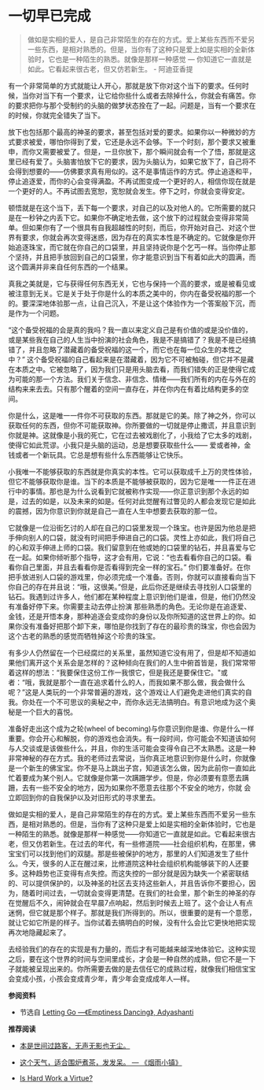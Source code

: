 # 一切早已完成


> 做如是实相的爱人，是自己非常陌生的存在的方式。爱上某些东西而不爱另一些东西，是相对熟悉的。但是，当你有了这种只是爱上如是实相的全新体验时，它也是一种陌生的熟悉。就像是那样一种感觉 — 你知道它一直就是如此。它看起来很古老，但又仿若新生。 - 阿迪亚香提

有一个非常简单的方式就能让人开心，那就是放下你对这个当下的要求。任何时候，当你对当下有一个要求，让它给你些什么或者去除掉什么，你就会有痛苦。你的要求把你与那个受制约的头脑的做梦状态拴在了一起。问题是，当有一个要求在的时候，你就完全错失了当下。

放下也包括那个最高的神圣的要求，甚至包括对爱的要求。如果你以一种微妙的方式要求被爱，哪怕你得到了爱，它还是永远不会够。下一个时刻，那个要求又被重申，而你又需要被爱了。但是，一旦你放下，那个瞬间就会有一个了悟，那就是这里已经有爱了。头脑害怕放下它的要求，因为头脑认为，如果它放下了，自己将不会得到想要的——仿佛要求真有用似的。这不是事情运作的方式。停止追逐和平，停止追逐爱，而你的心会变得满盈。不再试图变成一个更好的人，相信你现在就是一个更好的人。不再试图去宽恕，宽恕就会发生。停下之时，你就会变得安定。

顿悟就是在这个当下，丢下每一个要求，对自己的以及对他人的。它所需要的就只是在一秒钟之内丢下它。如果你不确定地去做，这个放下的过程就会变得非常简单。但如果你有了一个很具有自我超越性的时刻，而后，你开始对自己、对这个世界有要求，你就会再次变得迷惑，因为存在的真实本性是不确定的。它就像是你开始追逐珠宝，而它就在你自己的口袋里，并且坚持说你是个乞丐一样。当你停止那个坚持，并且把手放回到自己的口袋里，你才能意识到当下有着如此大的圆满，而这个圆满并非来自任何东西的一个结果。

真我之美就是，它与获得任何东西无关，它也与保持一个高的要求，或是被看见或被注意到无关。它是关于处于你是什么的本质之美中的，你内在备受祝福的那一个的。要深深地体验那一点，让自己沉入，不是让这个体验作为一个答案般下沉，而是作为一个问题。

“这个备受祝福的会是真的我吗？我一直以来定义自己是有价值的或是没价值的，或是某些我在自己的人生当中扮演的社会角色，我是不是搞错了？我是不是已经搞错了，并且忽略了潜藏着的备受祝福的这一个，而它也在每一位众生的本性之中？”
这个备受祝福的自己看起来是在潜藏着，因为它不可被触碰，但它并不是藏在本质之中。它被忽略了，因为我们只是用头脑去看，而我们错失的正是使得它成为可能的那一个方法。我们关于信念、非信念、情绪——我们所有的内在与外在的结构来来去去。只有那个醒着的空间一直存在，并在你内在有着比结构更多的空间。

你是什么，这是唯一一件你不可获取的东西。那就是它的美。除了神之外，你可以获取任何的东西，但你不可能获取神。你所要做的一切就是停止撒谎，并且意识到你就是神。这就像是小我的死亡，它在过去被戏剧化了，小我给了它太多的戏剧，使得它如此荒谬。小我只是头脑的运动，总是想要获取些什么—— 爱或者神，金钱或者一个新玩具。它总是想有些什么东西能够让它快乐。

小我唯一不能够获取的东西就是你真实的本性。它可以获取成千上万的灵性体验，但它不能够获取你是谁。当下的本质是不能够被获取的，因为它是唯一一件正在进行中的事情。那也是为什么说看到它就被称作实现——你正意识到那个永远的如是，过去的如是，以及未来的如是。任何对此觉醒有过瞥见的人都会发现它是如此的震撼，因为你意识到你就是自己一直在人生中想要去获取的那一位。

它就像是一位沿街乞讨的人却在自己的口袋里发现一个珠宝。也许是因为他总是把手伸向别人的口袋，就没有时间把手伸进自己的口袋。灵性上亦如此，我们将自己的心和双手伸进上师的口袋。我们留意到在他或她的口袋里的钻石，并且喜爱与它在一起。如果你倾听那个指导，这才会有用，它说：“也去看看你自己的口袋。看看你自己里面，并且去看看你是否看得到完全一样的宝石。”
你们要准备好。在你把手放进别人口袋的游戏里，你必须完成一个准备。否则，你就可以直接看向当下你自己的存在并且说：“哦，这很美。”但是，此后你还是继续去寻找别人口袋里的钻石。我遇到过许多人，他们都在某种程度上意识到他们是谁，但是，他们仍然没有准备好停下来。你需要主动去停止扮演 那些熟悉的角色。无论你是在追逐爱、金钱，还是开悟本身，那种追逐会变成你的身份以及你所知道的这世界上的你。如果你没有准备好把那个卸下来，哪怕是你找到了存在的最珍贵的珠宝，你也会因为这个古老的熟悉的感觉而牺牲掉这个珍贵的珠宝。

有多少人仍然留在一个已经腐烂的关系里，虽然知道它没有用了，但是却不知道如果他们离开这个关系会是怎样的？这种倾向在我们的人生中俯首皆是，我们常常带着这样的想法：“我要保住这份工作一我恨它，但是我还是要保住它。"或者：“哦，我就是那个一直在追求着什么的人，而我如果不那么做，我会做什么呢？”这是人类玩的一个非常普遍的游戏，这个游戏让人们避免走进他们真实的自我。你处在一个不可思议的奥秘之中，而你永远无法搞明白。有意识地成为这个奥秘是一个巨大的喜悦。

准备好走出这个成为之轮(wheel of becoming)与你意识到你是谁、你是什么一样重要。你会开心和解脱，你的游戏也会消失。有一段时间，你可能会不知道该如何与人交谈或是该做些什么，并且，你的生活可能会变得令自己不太熟悉。这是一种非常神秘的存在方式。我的老师过去常说，当你真正地意识到你是什么时，你就像是一个新生的佛宝宝。你不是马上跳出子宫，知道该怎么做，因为此前你一直如此忙着要成为某个别人。它就像是你第一次蹒跚学步。但是，你必须要有意愿去蹒跚，去有一些不安全的地方，因为如果你不愿意去往那个不安全的地方，你就 会立即回到你的自我保护以及对旧形式的寻求里去。

做如是实相的爱人，是自己非常陌生的存在的方式。爱上某些东西而不爱另一些东西，是相对熟悉的。但是，当你有了这种只是爱上如是实相的全新体验时，它也是一种陌生的熟悉。就像是那样一种感觉——你知道它一直就是如此。它看起来很古老，但又仿若新生。在过去的年代，有一些修道院——社会组织机构，在那里，佛宝宝们可以找到他们的双腿。那是些被保护的地方，那里的人们知道发生了些什么。今天，很多的人正在醒过来，比修道院这种社会组织机构能够装下的人还要多。这种趋势也正变得有点失控。而这失控的一部分就是因为缺失一个紧密联结的、可以提供保护的，以及神圣的社区去支持这些新人，并且告诉你不要担心，因为，随着时间过去，一切就会变得更清楚。在我们的社会里，那个新生的神圣的存在觉醒后不久，闹钟就会在早晨7点响起，然后到时候去上班了。这个会让人有点迷惘，但它就是那个样子。那就是我们所得到的。所以，很重要的是有一个意愿，就让它如它所是的样子。当你试着去搞明白的时候，没有什么会比它更快地把实现再次地隐藏起来了。

去经验我们的存在的实现是有力量的，而后才有可能越来越深地体验它。这种实现之后，要在这个世界的时间与空间里成长，才会是一种自然的成熟，但它不是一下子就能被呈现出来的。你所需要去做的是去信任它的成熟过程，就像我们相信宝宝会变成小孩，小孩会变成青少年，青少年会变成成年人—样。

**参阅资料**

- 节选自 [Letting Go —《Emptiness Dancing》, Adyashanti](https://zenmoments.org/wp-content/uploads/Adyashanti-Ebook-Emptiness-Dancing-Complete.pdf)

**推荐阅读**

- [本是世间过路客，无声无影也无尘。](https://mp.weixin.qq.com/s/h4BKNi-M-09tuMyps8vG1g)

- [这个天气，适合围炉煮茶，发发呆。 — 《烟雨小镇》](https://x.com/yislee52083176/status/1864821874200608919)

- [Is Hard Work a Virtue?](https://sureshn13.medium.com/is-hard-work-a-virtue-b5a009b382a7)
